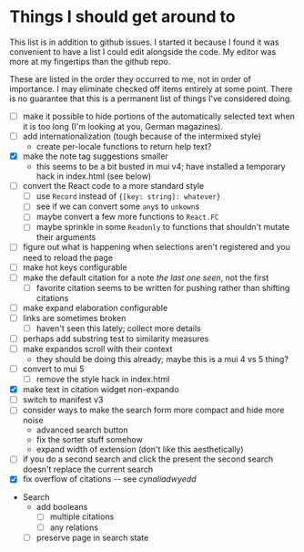 # Things I should get around to

This list is in addition to github issues. I started it because I found it was convenient to have a list I could
edit alongside the code. My editor was more at my fingertips than the github repo.

These are listed in the order they occurred to me, not in order of importance. I may eliminate checked off items
entirely at some point. There is no guarantee that this is a permanent list of things I've considered doing.

- [ ] make it possible to hide portions of the automatically selected text when it is too long (I'm looking at you, German magazines).
- [ ] add internationalization (tough because of the intermixed style)
  - create per-locale functions to return help text?
- [x] make the note tag suggestions smaller
  - this seems to be a bit busted in mui v4; have installed a temporary hack in index.html (see below)
- [ ] convert the React code to a more standard style
  - [ ] use `Record` instead of `{[key: string]: whatever}`
  - [ ] see if we can convert some `any`s to `unkown`s
  - [ ] maybe convert a few more functions to `React.FC`
  - [ ] maybe sprinkle in some `Readonly` to functions that shouldn't mutate their arguments
- [ ] figure out what is happening when selections aren't registered and you need to reload the page
- [ ] make hot keys configurable
- [ ] make the default citation for a note *the last one seen*, not the first
  - [ ] favorite citation seems to be written for pushing rather than shifting citations
- [ ] make expand elaboration configurable
- [ ] links are sometimes broken
  - [ ] haven't seen this lately; collect more details 
- [ ] perhaps add substring test to similarity measures
- [ ] make expandos scroll with their context
  - they should be doing this already; maybe this is a mui 4 vs 5 thing?
- [ ] convert to mui 5
   - [ ] remove the style hack in index.html
- [x] make text in citation widget non-expando
- [ ] switch to manifest v3
- [ ] consider ways to make the search form more compact and hide more noise
   - advanced search button
   - fix the sorter stuff somehow
   - expand width of extension (don't like this aesthetically)
- [ ] if you do a second search and click the present the second search doesn't replace the current search
- [x] fix overflow of citations -- see *cynaliadwyedd*
- Search
   -  add booleans
      - [ ] multiple citations
      - [ ] any relations
   - [ ] preserve page in search state